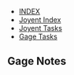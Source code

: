 * [INDEX](../../index.md)
* [Joyent Index](../Index)
* [Joyent Tasks](../tasks.md)
* [Gage Tasks](./tasks.md)

## Gage Notes

